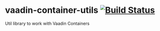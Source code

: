 vaadin-container-utils [![Build Status](https://secure.travis-ci.org/vdemeester/vaadin-container-utils.png?branch=master)](http://travis-ci.org/vdemeester/vaadin-container-utils)
======================

Util library to work with Vaadin Containers